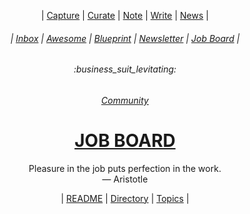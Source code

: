 <div align="center">

  | <a href="https://github.com/MathClimb/inbox/issues/new">Capture</a> | <a href="https://github.com/MathClimb/topics/issues/new">Curate</a> | <a href="https://github.com/MathClimb/notes/issues/new">Note</a> | <a href="https://github.com/MathClimb/guides/issues/new">Write</a> | <a href="https://github.com/MathClimb/newsletter/issues/new">News</a> |
  
  <h6> | <a href="https://github.com/mathclimb/inbox">Inbox</a> | <a href="https://github.com/mathclimb/awesome">Awesome</a> | <a href="https://github.com/mathclimb/blueprint">Blueprint</a> | <a href="https://github.com/mathclimb/newsletter">Newsletter</a> | <a href="https://github.com/mathclimb/jobs">Job Board</a> |</h6>
  <h6>:business_suit_levitating:</h6>
  <h6><a href="https://github.com/mathclimb/community">Community</a></h6>
  <h1><b><a href="ABOUT.md">JOB BOARD</a></b></h1>
  <p>Pleasure in the job puts perfection in the work.<br/>— Aristotle</p>
  | <a href="https://github.com/mathclimb/jobs/issues/1">README</a> | <a href="https://github.com/mathclimb/jobs/issues/2">Directory</a> | <a href="https://github.com/mathclimb/jobs/issues/3">Topics</a> |
</div>
